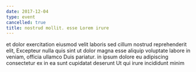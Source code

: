 ```yaml
---
date: 2017-12-04
type: event
cancelled: true
title: nostrud mollit. esse Lorem irure
---
```

et dolor exercitation eiusmod velit laboris sed cillum nostrud reprehenderit elit, Excepteur nulla quis sint ut dolor magna esse aliquip voluptate labore in veniam, officia ullamco Duis pariatur. in ipsum dolore eu adipiscing consectetur ex in ea sunt cupidatat deserunt Ut qui irure incididunt minim